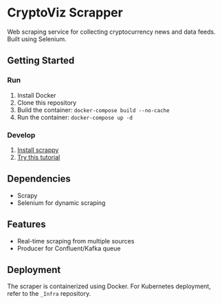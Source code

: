 # CryptoViz Scrapper

Web scraping service for collecting cryptocurrency news and data feeds. Built using Selenium.

## Getting Started

### Run

1. Install Docker
2. Clone this repository
3. Build the container: `docker-compose build --no-cache`
3. Run the container: `docker-compose up -d`

### Develop

1. [Install scrappy](https://docs.scrapy.org/en/latest/intro/install.html)
2. [Try this tutorial](https://shinesolutions.com/2018/09/13/running-a-web-crawler-in-a-docker-container/)

## Dependencies

- Scrapy
- Selenium for dynamic scraping

## Features

- Real-time scraping from multiple sources
- Producer for Confluent/Kafka queue

## Deployment

The scraper is containerized using Docker. For Kubernetes deployment, refer to the `_Infra` repository.
